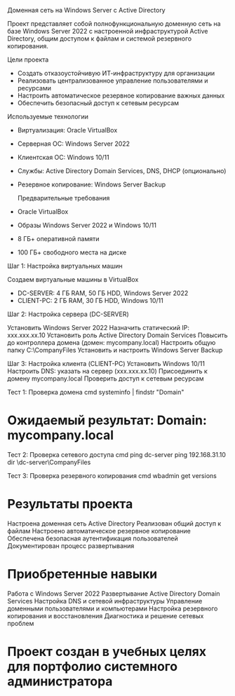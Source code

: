 Доменная сеть на Windows Server с Active Directory

Проект представляет собой полнофункциональную доменную сеть на базе Windows Server 2022 с настроенной инфраструктурой Active Directory, общим доступом к файлам и системой резервного копирования.

Цели проекта
- Создать отказоустойчивую ИТ-инфраструктуру для организации
- Реализовать централизованное управление пользователями и ресурсами
- Настроить автоматическое резервное копирование важных данных
- Обеспечить безопасный доступ к сетевым ресурсам

Используемые технологии
- Виртуализация: Oracle VirtualBox
- Серверная ОС: Windows Server 2022
- Клиентская ОС: Windows 10/11
- Службы: Active Directory Domain Services, DNS, DHCP (опционально)
- Резервное копирование: Windows Server Backup

  Предварительные требования
- Oracle VirtualBox
- Образы Windows Server 2022 и Windows 10/11
- 8 ГБ+ оперативной памяти
- 100 ГБ+ свободного места на диске

Шаг 1: Настройка виртуальных машин

Создаем виртуальные машины в VirtualBox
- DC-SERVER: 4 ГБ RAM, 50 ГБ HDD, Windows Server 2022
- CLIENT-PC: 2 ГБ RAM, 30 ГБ HDD, Windows 10/11

Шаг 2: Настройка сервера (DC-SERVER)

Установить Windows Server 2022
Назначить статический IP: xxx.xxx.xx.10
Установить роль Active Directory Domain Services
Повысить до контроллера домена (домен: mycompany.local)
Настроить общую папку C:\CompanyFiles
Установить и настроить Windows Server Backup

Шаг 3: Настройка клиента (CLIENT-PC)
Установить Windows 10/11
Настроить DNS: указать на сервер (xxx.xxx.xx.10)
Присоединить к домену mycompany.local
Проверить доступ к сетевым ресурсам

Тест 1: Проверка домена
cmd
systeminfo | findstr "Domain"
# Ожидаемый результат: Domain: mycompany.local

Тест 2: Проверка сетевого доступа
cmd
ping dc-server
ping 192.168.31.10
dir \\dc-server\CompanyFiles

Тест 3: Проверка резервного копирования
cmd
wbadmin get versions

# Результаты проекта
 Настроена доменная сеть Active Directory
 Реализован общий доступ к файлам
 Настроено автоматическое резервное копирование
 Обеспечена безопасная аутентификация пользователей
 Документирован процесс развертывания

# Приобретенные навыки
Работа с Windows Server 2022
Развертывание Active Directory Domain Services
Настройка DNS и сетевой инфраструктуры
Управление доменными пользователями и компьютерами
Настройка резервного копирования и восстановления
Диагностика и решение сетевых проблем

 # Проект создан в учебных целях для портфолио системного администратора
